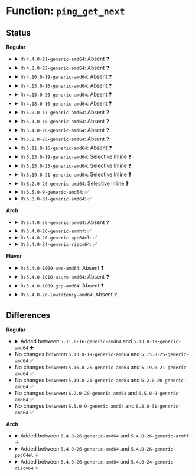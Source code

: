 # Function: <code>ping_get_next</code>

## Status
<b>Regular</b>
<ul>
<li>
<details>
<summary>In <code>4.4.0-21-generic-amd64</code>: Absent ❓</summary>

```json
{
  "name": "ping_get_next",
  "collision_type": "Unique Static",
  "inline_type": "Selective",
  "funcs": [
    {
      "addr": 18446744071586854992,
      "name": "ping_get_next",
      "external": false,
      "loc": "net/ipv4/ping.c:1043",
      "file": "net/ipv4/ping.c",
      "inline": "not declared, inlined",
      "caller_inline": [],
      "caller_func": [
        "net/ipv4/ping.c:ping_get_idx",
        "net/ipv4/ping.c:ping_seq_next"
      ]
    }
  ],
  "symbols": [
    {
      "addr": 18446744071586854992,
      "name": "ping_get_next.isra.11",
      "section": ".text",
      "bind": "STB_LOCAL",
      "size": 56
    }
  ]
}
```
</details>
</li>
<li>
<details>
<summary>In <code>4.8.0-22-generic-amd64</code>: Absent ❓</summary>

```json
{
  "name": "ping_get_next",
  "collision_type": "Unique Static",
  "inline_type": "Selective",
  "funcs": [
    {
      "addr": 18446744071587303088,
      "name": "ping_get_next",
      "external": false,
      "loc": "net/ipv4/ping.c:1046",
      "file": "net/ipv4/ping.c",
      "inline": "not declared, inlined",
      "caller_inline": [],
      "caller_func": [
        "net/ipv4/ping.c:ping_seq_next",
        "net/ipv4/ping.c:ping_get_idx"
      ]
    }
  ],
  "symbols": [
    {
      "addr": 18446744071587303088,
      "name": "ping_get_next.isra.11",
      "section": ".text",
      "bind": "STB_LOCAL",
      "size": 55
    }
  ]
}
```
</details>
</li>
<li>
<details>
<summary>In <code>4.10.0-19-generic-amd64</code>: Absent ❓</summary>

```json
{
  "name": "ping_get_next",
  "collision_type": "Unique Static",
  "inline_type": "Selective",
  "funcs": [
    {
      "addr": 18446744071587505088,
      "name": "ping_get_next",
      "external": false,
      "loc": "net/ipv4/ping.c:1048",
      "file": "net/ipv4/ping.c",
      "inline": "not declared, inlined",
      "caller_inline": [],
      "caller_func": [
        "net/ipv4/ping.c:ping_seq_next",
        "net/ipv4/ping.c:ping_get_idx"
      ]
    }
  ],
  "symbols": [
    {
      "addr": 18446744071587505088,
      "name": "ping_get_next.isra.11",
      "section": ".text",
      "bind": "STB_LOCAL",
      "size": 55
    }
  ]
}
```
</details>
</li>
<li>
<details>
<summary>In <code>4.13.0-16-generic-amd64</code>: Absent ❓</summary>

```json
{
  "name": "ping_get_next",
  "collision_type": "Unique Static",
  "inline_type": "Selective",
  "funcs": [
    {
      "addr": 18446744071587642512,
      "name": "ping_get_next",
      "external": false,
      "loc": "net/ipv4/ping.c:1050",
      "file": "net/ipv4/ping.c",
      "inline": "not declared, inlined",
      "caller_inline": [],
      "caller_func": [
        "net/ipv4/ping.c:ping_seq_next",
        "net/ipv4/ping.c:ping_get_idx"
      ]
    }
  ],
  "symbols": [
    {
      "addr": 18446744071587642512,
      "name": "ping_get_next.isra.12",
      "section": ".text",
      "bind": "STB_LOCAL",
      "size": 55
    }
  ]
}
```
</details>
</li>
<li>
<details>
<summary>In <code>4.15.0-20-generic-amd64</code>: Absent ❓</summary>

```json
{
  "name": "ping_get_next",
  "collision_type": "Unique Static",
  "inline_type": "Selective",
  "funcs": [
    {
      "addr": 18446744071588167120,
      "name": "ping_get_next",
      "external": false,
      "loc": "net/ipv4/ping.c:1050",
      "file": "net/ipv4/ping.c",
      "inline": "not declared, inlined",
      "caller_inline": [],
      "caller_func": [
        "net/ipv4/ping.c:ping_seq_next",
        "net/ipv4/ping.c:ping_get_idx"
      ]
    }
  ],
  "symbols": [
    {
      "addr": 18446744071588167120,
      "name": "ping_get_next.isra.12",
      "section": ".text",
      "bind": "STB_LOCAL",
      "size": 55
    }
  ]
}
```
</details>
</li>
<li>
<details>
<summary>In <code>4.18.0-10-generic-amd64</code>: Absent ❓</summary>

```json
{
  "name": "ping_get_next",
  "collision_type": "Unique Static",
  "inline_type": "Selective",
  "funcs": [
    {
      "addr": 18446744071588521600,
      "name": "ping_get_next",
      "external": false,
      "loc": "net/ipv4/ping.c:1053",
      "file": "net/ipv4/ping.c",
      "inline": "not declared, inlined",
      "caller_inline": [],
      "caller_func": [
        "net/ipv4/ping.c:ping_seq_next",
        "net/ipv4/ping.c:ping_get_idx"
      ]
    }
  ],
  "symbols": [
    {
      "addr": 18446744071588521600,
      "name": "ping_get_next.isra.18",
      "section": ".text",
      "bind": "STB_LOCAL",
      "size": 53
    }
  ]
}
```
</details>
</li>
<li>
<details>
<summary>In <code>5.0.0-13-generic-amd64</code>: Absent ❓</summary>

```json
{
  "name": "ping_get_next",
  "collision_type": "Unique Static",
  "inline_type": "Selective",
  "funcs": [
    {
      "addr": 18446744071588715280,
      "name": "ping_get_next",
      "external": false,
      "loc": "net/ipv4/ping.c:1043",
      "file": "net/ipv4/ping.c",
      "inline": "not declared, inlined",
      "caller_inline": [],
      "caller_func": [
        "net/ipv4/ping.c:ping_seq_next",
        "net/ipv4/ping.c:ping_get_idx"
      ]
    }
  ],
  "symbols": [
    {
      "addr": 18446744071588715280,
      "name": "ping_get_next.isra.17",
      "section": ".text",
      "bind": "STB_LOCAL",
      "size": 53
    }
  ]
}
```
</details>
</li>
<li>
<details>
<summary>In <code>5.3.0-18-generic-amd64</code>: Absent ❓</summary>

```json
{
  "name": "ping_get_next",
  "collision_type": "Unique Static",
  "inline_type": "Selective",
  "funcs": [
    {
      "addr": 18446744071589136352,
      "name": "ping_get_next",
      "external": false,
      "loc": "net/ipv4/ping.c:1038",
      "file": "net/ipv4/ping.c",
      "inline": "not declared, inlined",
      "caller_inline": [],
      "caller_func": [
        "net/ipv4/ping.c:ping_seq_next",
        "net/ipv4/ping.c:ping_get_idx"
      ]
    }
  ],
  "symbols": [
    {
      "addr": 18446744071589136352,
      "name": "ping_get_next.isra.0",
      "section": ".text",
      "bind": "STB_LOCAL",
      "size": 53
    }
  ]
}
```
</details>
</li>
<li>
<details>
<summary>In <code>5.4.0-26-generic-amd64</code>: Absent ❓</summary>

```json
{
  "name": "ping_get_next",
  "collision_type": "Unique Static",
  "inline_type": "Selective",
  "funcs": [
    {
      "addr": 18446744071589360432,
      "name": "ping_get_next",
      "external": false,
      "loc": "net/ipv4/ping.c:1038",
      "file": "net/ipv4/ping.c",
      "inline": "not declared, inlined",
      "caller_inline": [],
      "caller_func": [
        "net/ipv4/ping.c:ping_seq_next",
        "net/ipv4/ping.c:ping_get_idx"
      ]
    }
  ],
  "symbols": [
    {
      "addr": 18446744071589360432,
      "name": "ping_get_next.isra.0",
      "section": ".text",
      "bind": "STB_LOCAL",
      "size": 53
    }
  ]
}
```
</details>
</li>
<li>
<details>
<summary>In <code>5.8.0-25-generic-amd64</code>: Absent ❓</summary>

```json
{
  "name": "ping_get_next",
  "collision_type": "Unique Static",
  "inline_type": "Selective",
  "funcs": [
    {
      "addr": 18446744071590341792,
      "name": "ping_get_next",
      "external": false,
      "loc": "net/ipv4/ping.c:1041",
      "file": "net/ipv4/ping.c",
      "inline": "not declared, inlined",
      "caller_inline": [],
      "caller_func": [
        "net/ipv4/ping.c:ping_seq_next"
      ]
    }
  ],
  "symbols": [
    {
      "addr": 18446744071590341792,
      "name": "ping_get_next.isra.0",
      "section": ".text",
      "bind": "STB_LOCAL",
      "size": 52
    }
  ]
}
```
</details>
</li>
<li>
<details>
<summary>In <code>5.11.0-16-generic-amd64</code>: Absent ❓</summary>

```json
{
  "name": "ping_get_next",
  "collision_type": "Unique Static",
  "inline_type": "Selective",
  "funcs": [
    {
      "addr": 18446744071590394672,
      "name": "ping_get_next",
      "external": false,
      "loc": "net/ipv4/ping.c:1030",
      "file": "net/ipv4/ping.c",
      "inline": "not declared, inlined",
      "caller_inline": [],
      "caller_func": [
        "net/ipv4/ping.c:ping_seq_next"
      ]
    }
  ],
  "symbols": [
    {
      "addr": 18446744071590394672,
      "name": "ping_get_next.isra.0",
      "section": ".text",
      "bind": "STB_LOCAL",
      "size": 52
    }
  ]
}
```
</details>
</li>
<li>
<details>
<summary>In <code>5.13.0-19-generic-amd64</code>: Selective Inline ❓</summary>

```c
struct sock * ping_get_next(struct seq_file * seq, struct sock * sk)
```

```json
{
  "name": "ping_get_next",
  "collision_type": "Unique Static",
  "inline_type": "Selective",
  "funcs": [
    {
      "addr": 18446744071590310736,
      "name": "ping_get_next",
      "external": false,
      "loc": "net/ipv4/ping.c:1034",
      "file": "net/ipv4/ping.c",
      "inline": "not declared, inlined",
      "caller_inline": [],
      "caller_func": [
        "net/ipv4/ping.c:ping_seq_next"
      ]
    }
  ],
  "symbols": [
    {
      "addr": 18446744071590310736,
      "name": "ping_get_next",
      "section": ".text",
      "bind": "STB_LOCAL",
      "size": 57
    }
  ]
}
```
</details>
</li>
<li>
<details>
<summary>In <code>5.15.0-25-generic-amd64</code>: Selective Inline ❓</summary>

```c
struct sock * ping_get_next(struct seq_file * seq, struct sock * sk)
```

```json
{
  "name": "ping_get_next",
  "collision_type": "Unique Static",
  "inline_type": "Selective",
  "funcs": [
    {
      "addr": 18446744071591098224,
      "name": "ping_get_next",
      "external": false,
      "loc": "net/ipv4/ping.c:1041",
      "file": "net/ipv4/ping.c",
      "inline": "not declared, inlined",
      "caller_inline": [],
      "caller_func": [
        "net/ipv4/ping.c:ping_seq_next"
      ]
    }
  ],
  "symbols": [
    {
      "addr": 18446744071591098224,
      "name": "ping_get_next",
      "section": ".text",
      "bind": "STB_LOCAL",
      "size": 57
    }
  ]
}
```
</details>
</li>
<li>
<details>
<summary>In <code>5.19.0-21-generic-amd64</code>: Selective Inline ❓</summary>

```c
struct sock * ping_get_next(struct seq_file * seq, struct sock * sk)
```

```json
{
  "name": "ping_get_next",
  "collision_type": "Unique Static",
  "inline_type": "Selective",
  "funcs": [
    {
      "addr": 18446744071592750176,
      "name": "ping_get_next",
      "external": false,
      "loc": "net/ipv4/ping.c:1058",
      "file": "net/ipv4/ping.c",
      "inline": "not declared, inlined",
      "caller_inline": [],
      "caller_func": [
        "net/ipv4/ping.c:ping_seq_next"
      ]
    }
  ],
  "symbols": [
    {
      "addr": 18446744071592750176,
      "name": "ping_get_next",
      "section": ".text",
      "bind": "STB_LOCAL",
      "size": 77
    }
  ]
}
```
</details>
</li>
<li>
<details>
<summary>In <code>6.2.0-20-generic-amd64</code>: Selective Inline ❓</summary>

```c
struct sock * ping_get_next(struct seq_file * seq, struct sock * sk)
```

```json
{
  "name": "ping_get_next",
  "collision_type": "Unique Static",
  "inline_type": "Selective",
  "funcs": [
    {
      "addr": 18446744071594622000,
      "name": "ping_get_next",
      "external": false,
      "loc": "net/ipv4/ping.c:1067",
      "file": "net/ipv4/ping.c",
      "inline": "not declared, inlined",
      "caller_inline": [],
      "caller_func": [
        "net/ipv4/ping.c:ping_seq_next"
      ]
    }
  ],
  "symbols": [
    {
      "addr": 18446744071594622000,
      "name": "ping_get_next",
      "section": ".text",
      "bind": "STB_LOCAL",
      "size": 77
    }
  ]
}
```
</details>
</li>
<li>
<details>
<summary>In <code>6.5.0-9-generic-amd64</code>: ✅</summary>

```c
struct sock * ping_get_next(struct seq_file * seq, struct sock * sk)
```

```json
{
  "name": "ping_get_next",
  "collision_type": "Unique Static",
  "inline_type": "No",
  "funcs": [
    {
      "addr": 18446744071595014160,
      "name": "ping_get_next",
      "external": false,
      "loc": "net/ipv4/ping.c:1051",
      "file": "net/ipv4/ping.c",
      "inline": "seen, unknown",
      "caller_inline": [],
      "caller_func": [
        "net/ipv4/ping.c:ping_seq_next",
        "net/ipv4/ping.c:ping_v4_seq_start"
      ]
    }
  ],
  "symbols": [
    {
      "addr": 18446744071595014160,
      "name": "ping_get_next",
      "section": ".text",
      "bind": "STB_LOCAL",
      "size": 77
    }
  ]
}
```
</details>
</li>
<li>
<details>
<summary>In <code>6.8.0-31-generic-amd64</code>: ✅</summary>

```c
struct sock * ping_get_next(struct seq_file * seq, struct sock * sk)
```

```json
{
  "name": "ping_get_next",
  "collision_type": "Unique Static",
  "inline_type": "No",
  "funcs": [
    {
      "addr": 18446744071595825936,
      "name": "ping_get_next",
      "external": false,
      "loc": "net/ipv4/ping.c:1051",
      "file": "net/ipv4/ping.c",
      "inline": "seen, unknown",
      "caller_inline": [],
      "caller_func": [
        "net/ipv4/ping.c:ping_seq_next",
        "net/ipv4/ping.c:ping_v4_seq_start"
      ]
    }
  ],
  "symbols": [
    {
      "addr": 18446744071595825936,
      "name": "ping_get_next",
      "section": ".text",
      "bind": "STB_LOCAL",
      "size": 77
    }
  ]
}
```
</details>
</li>
</ul>
<b>Arch</b>
<ul>
<li>
<details>
<summary>In <code>5.4.0-26-generic-arm64</code>: Absent ❓</summary>

```json
{
  "name": "ping_get_next",
  "collision_type": "Unique Static",
  "inline_type": "Selective",
  "funcs": [
    {
      "addr": 18446603336503001688,
      "name": "ping_get_next",
      "external": false,
      "loc": "net/ipv4/ping.c:1038",
      "file": "net/ipv4/ping.c",
      "inline": "not declared, inlined",
      "caller_inline": [],
      "caller_func": [
        "net/ipv4/ping.c:ping_seq_next",
        "net/ipv4/ping.c:ping_get_idx"
      ]
    }
  ],
  "symbols": [
    {
      "addr": 18446603336503001688,
      "name": "ping_get_next.isra.0",
      "section": ".text",
      "bind": "STB_LOCAL",
      "size": 96
    }
  ]
}
```
</details>
</li>
<li>
<details>
<summary>In <code>5.4.0-26-generic-armhf</code>: ✅</summary>

```c
struct sock * ping_get_next(struct seq_file * seq, struct sock * sk)
```

```json
{
  "name": "ping_get_next",
  "collision_type": "Unique Static",
  "inline_type": "No",
  "funcs": [
    {
      "addr": 3235689372,
      "name": "ping_get_next",
      "external": false,
      "loc": "net/ipv4/ping.c:1038",
      "file": "net/ipv4/ping.c",
      "inline": "seen, unknown",
      "caller_inline": [],
      "caller_func": [
        "net/ipv4/ping.c:ping_seq_next",
        "net/ipv4/ping.c:ping_get_idx"
      ]
    }
  ],
  "symbols": [
    {
      "addr": 3235689372,
      "name": "ping_get_next",
      "section": ".text",
      "bind": "STB_LOCAL",
      "size": 84
    }
  ]
}
```
</details>
</li>
<li>
<details>
<summary>In <code>5.4.0-26-generic-ppc64el</code>: ✅</summary>

```c
struct sock * ping_get_next(struct seq_file * seq, struct sock * sk)
```

```json
{
  "name": "ping_get_next",
  "collision_type": "Unique Static",
  "inline_type": "No",
  "funcs": [
    {
      "addr": 13835058055296690304,
      "name": "ping_get_next",
      "external": false,
      "loc": "net/ipv4/ping.c:1038",
      "file": "net/ipv4/ping.c",
      "inline": "seen, unknown",
      "caller_inline": [],
      "caller_func": [
        "net/ipv4/ping.c:ping_seq_next",
        "net/ipv4/ping.c:ping_get_idx"
      ]
    }
  ],
  "symbols": [
    {
      "addr": 13835058055296690304,
      "name": "ping_get_next",
      "section": ".text",
      "bind": "STB_LOCAL",
      "size": 96
    }
  ]
}
```
</details>
</li>
<li>
<details>
<summary>In <code>5.4.0-24-generic-riscv64</code>: ✅</summary>

```c
struct sock * ping_get_next(struct seq_file * seq, struct sock * sk)
```

```json
{
  "name": "ping_get_next",
  "collision_type": "Unique Static",
  "inline_type": "No",
  "funcs": [
    {
      "addr": 18446743936279074408,
      "name": "ping_get_next",
      "external": false,
      "loc": "net/ipv4/ping.c:1038",
      "file": "net/ipv4/ping.c",
      "inline": "seen, unknown",
      "caller_inline": [],
      "caller_func": [
        "net/ipv4/ping.c:ping_seq_next",
        "net/ipv4/ping.c:ping_get_idx"
      ]
    }
  ],
  "symbols": [
    {
      "addr": 18446743936279074408,
      "name": "ping_get_next",
      "section": ".text",
      "bind": "STB_LOCAL",
      "size": 84
    }
  ]
}
```
</details>
</li>
</ul>
<b>Flavor</b>
<ul>
<li>
<details>
<summary>In <code>5.4.0-1009-aws-amd64</code>: Absent ❓</summary>

```json
{
  "name": "ping_get_next",
  "collision_type": "Unique Static",
  "inline_type": "Selective",
  "funcs": [
    {
      "addr": 18446744071588966608,
      "name": "ping_get_next",
      "external": false,
      "loc": "net/ipv4/ping.c:1038",
      "file": "net/ipv4/ping.c",
      "inline": "not declared, inlined",
      "caller_inline": [],
      "caller_func": [
        "net/ipv4/ping.c:ping_seq_next",
        "net/ipv4/ping.c:ping_get_idx"
      ]
    }
  ],
  "symbols": [
    {
      "addr": 18446744071588966608,
      "name": "ping_get_next.isra.0",
      "section": ".text",
      "bind": "STB_LOCAL",
      "size": 53
    }
  ]
}
```
</details>
</li>
<li>
<details>
<summary>In <code>5.4.0-1010-azure-amd64</code>: Absent ❓</summary>

```json
{
  "name": "ping_get_next",
  "collision_type": "Unique Static",
  "inline_type": "Selective",
  "funcs": [
    {
      "addr": 18446744071588678544,
      "name": "ping_get_next",
      "external": false,
      "loc": "net/ipv4/ping.c:1038",
      "file": "net/ipv4/ping.c",
      "inline": "not declared, inlined",
      "caller_inline": [],
      "caller_func": [
        "net/ipv4/ping.c:ping_seq_next",
        "net/ipv4/ping.c:ping_get_idx"
      ]
    }
  ],
  "symbols": [
    {
      "addr": 18446744071588678544,
      "name": "ping_get_next.isra.0",
      "section": ".text",
      "bind": "STB_LOCAL",
      "size": 53
    }
  ]
}
```
</details>
</li>
<li>
<details>
<summary>In <code>5.4.0-1009-gcp-amd64</code>: Absent ❓</summary>

```json
{
  "name": "ping_get_next",
  "collision_type": "Unique Static",
  "inline_type": "Selective",
  "funcs": [
    {
      "addr": 18446744071589402992,
      "name": "ping_get_next",
      "external": false,
      "loc": "net/ipv4/ping.c:1038",
      "file": "net/ipv4/ping.c",
      "inline": "not declared, inlined",
      "caller_inline": [],
      "caller_func": [
        "net/ipv4/ping.c:ping_seq_next",
        "net/ipv4/ping.c:ping_get_idx"
      ]
    }
  ],
  "symbols": [
    {
      "addr": 18446744071589402992,
      "name": "ping_get_next.isra.0",
      "section": ".text",
      "bind": "STB_LOCAL",
      "size": 53
    }
  ]
}
```
</details>
</li>
<li>
<details>
<summary>In <code>5.4.0-26-lowlatency-amd64</code>: Absent ❓</summary>

```json
{
  "name": "ping_get_next",
  "collision_type": "Unique Static",
  "inline_type": "Selective",
  "funcs": [
    {
      "addr": 18446744071589446368,
      "name": "ping_get_next",
      "external": false,
      "loc": "net/ipv4/ping.c:1038",
      "file": "net/ipv4/ping.c",
      "inline": "not declared, inlined",
      "caller_inline": [],
      "caller_func": [
        "net/ipv4/ping.c:ping_seq_next",
        "net/ipv4/ping.c:ping_get_idx"
      ]
    }
  ],
  "symbols": [
    {
      "addr": 18446744071589446368,
      "name": "ping_get_next.isra.0",
      "section": ".text",
      "bind": "STB_LOCAL",
      "size": 53
    }
  ]
}
```
</details>
</li>
</ul>

## Differences
<b>Regular</b>
<ul>
<li>
<details>
<summary>Added between <code>5.11.0-16-generic-amd64</code> and <code>5.13.0-19-generic-amd64</code> ➕</summary>

```c
struct sock * ping_get_next(struct seq_file * seq, struct sock * sk)
```
</details>
</li>
<li>
No changes between <code>5.13.0-19-generic-amd64</code> and <code>5.15.0-25-generic-amd64</code> ✅
</li>
<li>
No changes between <code>5.15.0-25-generic-amd64</code> and <code>5.19.0-21-generic-amd64</code> ✅
</li>
<li>
No changes between <code>5.19.0-21-generic-amd64</code> and <code>6.2.0-20-generic-amd64</code> ✅
</li>
<li>
No changes between <code>6.2.0-20-generic-amd64</code> and <code>6.5.0-9-generic-amd64</code> ✅
</li>
<li>
No changes between <code>6.5.0-9-generic-amd64</code> and <code>6.8.0-31-generic-amd64</code> ✅
</li>
</ul>
<b>Arch</b>
<ul>
<li>
<details>
<summary>Added between <code>5.4.0-26-generic-amd64</code> and <code>5.4.0-26-generic-armhf</code> ➕</summary>

```c
struct sock * ping_get_next(struct seq_file * seq, struct sock * sk)
```
</details>
</li>
<li>
<details>
<summary>Added between <code>5.4.0-26-generic-amd64</code> and <code>5.4.0-26-generic-ppc64el</code> ➕</summary>

```c
struct sock * ping_get_next(struct seq_file * seq, struct sock * sk)
```
</details>
</li>
<li>
<details>
<summary>Added between <code>5.4.0-26-generic-amd64</code> and <code>5.4.0-24-generic-riscv64</code> ➕</summary>

```c
struct sock * ping_get_next(struct seq_file * seq, struct sock * sk)
```
</details>
</li>
</ul>
